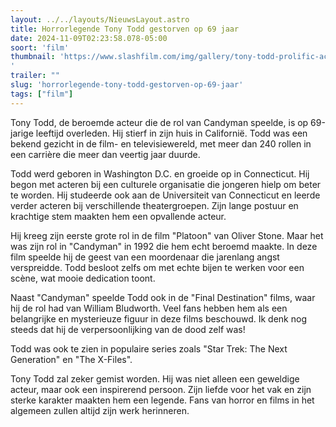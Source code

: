 ```yaml
---
layout: ../../layouts/NieuwsLayout.astro
title: Horrorlegende Tony Todd gestorven op 69 jaar
date: 2024-11-09T02:23:58.078-05:00
soort: 'film'
thumbnail: 'https://www.slashfilm.com/img/gallery/tony-todd-prolific-actor-and-horror-icon-behind-candyman-dead-at-69/l-intro-1731121429.jpg
'
trailer: ""
slug: 'horrorlegende-tony-todd-gestorven-op-69-jaar'
tags: ["film"]
---
```


Tony Todd, de beroemde acteur die de rol van Candyman speelde, is op 69-jarige
leeftijd overleden. Hij stierf in zijn huis in Californië. Todd was een bekend
gezicht in de film- en televisiewereld, met meer dan 240 rollen in een carrière
die meer dan veertig jaar duurde.

Todd werd geboren in Washington D.C. en groeide op in Connecticut. Hij begon met
acteren bij een culturele organisatie die jongeren hielp om beter te worden. Hij
studeerde ook aan de Universiteit van Connecticut en leerde verder acteren bij
verschillende theatergroepen. Zijn lange postuur en krachtige stem maakten hem
een opvallende acteur.

Hij kreeg zijn eerste grote rol in de film "Platoon" van Oliver Stone. Maar het
was zijn rol in "Candyman" in 1992 die hem echt beroemd maakte. In deze film
speelde hij de geest van een moordenaar die jarenlang angst verspreidde. Todd
besloot zelfs om met echte bijen te werken voor een scène, wat mooie dedication
toont.

Naast "Candyman" speelde Todd ook in de "Final Destination" films, waar hij de
rol had van William Bludworth. Veel fans hebben hem als een belangrijke en
mysterieuze figuur in deze films beschouwd. Ik denk nog steeds dat hij de
verpersoonlijking van de dood zelf was!

Todd was ook te zien in populaire series zoals "Star Trek: The Next Generation"
en "The X-Files".

Tony Todd zal zeker gemist worden. Hij was niet alleen een geweldige acteur,
maar ook een inspirerend persoon. Zijn liefde voor het vak en zijn sterke
karakter maakten hem een legende. Fans van horror en films in het algemeen
zullen altijd zijn werk herinneren.
